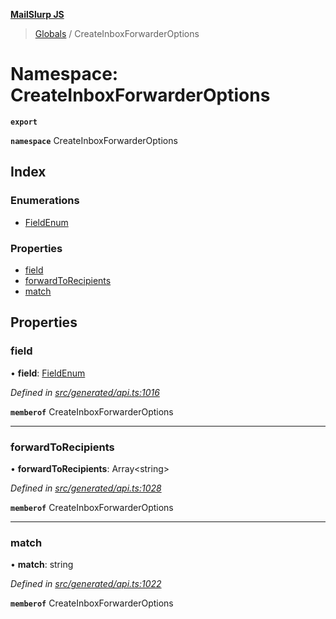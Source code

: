 **[MailSlurp JS](../README.md)**

> [Globals](../README.md) / CreateInboxForwarderOptions

# Namespace: CreateInboxForwarderOptions

**`export`** 

**`namespace`** CreateInboxForwarderOptions

## Index

### Enumerations

* [FieldEnum](../enums/createinboxforwarderoptions.fieldenum.md)

### Properties

* [field](createinboxforwarderoptions.md#field)
* [forwardToRecipients](createinboxforwarderoptions.md#forwardtorecipients)
* [match](createinboxforwarderoptions.md#match)

## Properties

### field

•  **field**: [FieldEnum](../enums/createinboxforwarderoptions.fieldenum.md)

*Defined in [src/generated/api.ts:1016](https://github.com/mailslurp/mailslurp-client/blob/2c659a7/src/generated/api.ts#L1016)*

**`memberof`** CreateInboxForwarderOptions

___

### forwardToRecipients

•  **forwardToRecipients**: Array\<string>

*Defined in [src/generated/api.ts:1028](https://github.com/mailslurp/mailslurp-client/blob/2c659a7/src/generated/api.ts#L1028)*

**`memberof`** CreateInboxForwarderOptions

___

### match

•  **match**: string

*Defined in [src/generated/api.ts:1022](https://github.com/mailslurp/mailslurp-client/blob/2c659a7/src/generated/api.ts#L1022)*

**`memberof`** CreateInboxForwarderOptions
